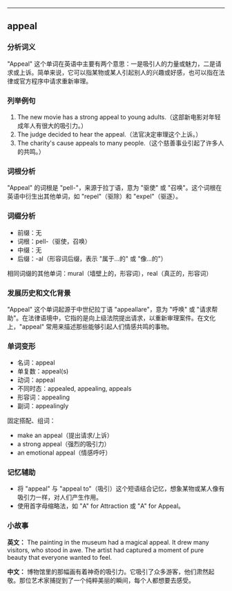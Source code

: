 
---------------
## appeal
### 分析词义
"Appeal" 这个单词在英语中主要有两个意思：一是吸引人的力量或魅力，二是请求或上诉。简单来说，它可以指某物或某人引起别人的兴趣或好感，也可以指在法律或官方程序中请求重新审理。

### 列举例句
1. The new movie has a strong appeal to young adults.（这部新电影对年轻成年人有很大的吸引力。）
2. The judge decided to hear the appeal.（法官决定审理这个上诉。）
3. The charity's cause appeals to many people.（这个慈善事业引起了许多人的共鸣。）

### 词根分析
"Appeal" 的词根是 "pell-"，来源于拉丁语，意为 "驱使" 或 "召唤"。这个词根在英语中衍生出其他单词，如 "repel"（驱除）和 "expel"（驱逐）。

### 词缀分析
- 前缀：无
- 词根：pell-（驱使，召唤）
- 中缀：无
- 后缀：-al（形容词后缀，表示 "属于...的" 或 "像...的"）

相同词缀的其他单词：mural（墙壁上的，形容词），real（真正的，形容词）

### 发展历史和文化背景
"Appeal" 这个单词起源于中世纪拉丁语 "appeallare"，意为 "呼唤" 或 "请求帮助"。在法律语境中，它指的是向上级法院提出请求，以重新审理案件。在文化上，"appeal" 常用来描述那些能够引起人们情感共鸣的事物。

### 单词变形
- 名词：appeal
- 单复数：appeal(s)
- 动词：appeal
- 不同时态：appealed, appealing, appeals
- 形容词：appealing
- 副词：appealingly

固定搭配、组词：
- make an appeal（提出请求/上诉）
- a strong appeal（强烈的吸引力）
- an emotional appeal（情感呼吁）

### 记忆辅助
- 将 "appeal" 与 "appeal to"（吸引）这个短语结合记忆，想象某物或某人像有吸引力一样，对人们产生作用。
- 使用首字母缩略法，如 "A" for Attraction 或 "A" for Appeal。

### 小故事
**英文：**
The painting in the museum had a magical appeal. It drew many visitors, who stood in awe. The artist had captured a moment of pure beauty that everyone wanted to feel.

**中文：**
博物馆里的那幅画有着神奇的吸引力。它吸引了众多游客，他们肃然起敬。那位艺术家捕捉到了一个纯粹美丽的瞬间，每个人都想要去感受。

